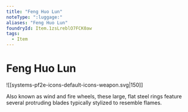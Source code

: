 ```yaml
---
title: "Feng Huo Lun"
noteType: ":luggage:"
aliases: "Feng Huo Lun"
foundryId: Item.1zsLreblO7FCK0aw
tags:
  - Item
---
```


# Feng Huo Lun
![[systems-pf2e-icons-default-icons-weapon.svg|150]]

Also known as wind and fire wheels, these large, flat steel rings feature several protruding blades typically stylized to resemble flames.
